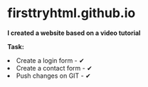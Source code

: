 # firsttryhtml.github.io
 
<b>I created a website based on a video tutorial</b>


<b>Task:</b>

<li>Create a login form - ✔</li>
<li>Create a contact form - ✔</li>
<li>Push changes on GIT - ✔</li>
